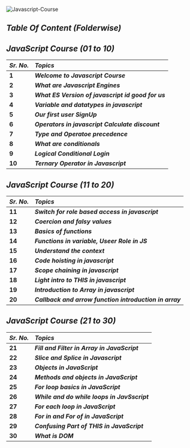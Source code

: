 ![Javascript-Course](https://socialify.git.ci/anupam-k/Javascript-Course/image?description=1&descriptionEditable=This%20Repository%20contains%20the%20notes%20for%20the%20JavaScript%20Course%20On%20YouTube%20-%20By%20Hitesh%20Choudhary&font=Raleway&language=1&name=1&pattern=Plus&theme=Dark)

## _Table Of Content  (Folderwise)_

## _JavaScript Course (01 to 10)_
| _<b>Sr. No.</b>_ | _<b>Topics</b>_ |
| :-- | :-- |
| <b>1</b> | <b>_Welcome to Javascript Course_</b> |
| <b>2</b> | <b>_What are Javascript Engines_</b> | 
| <b>3</b> | <b>_What ES Version of javascript id good for us_</b> |
| <b>4</b> | <b>_Variable and datatypes in javascript_</b> |
| <b>5</b> | <b>_Our first user SignUp_</b> |
| <b>6</b> | <b>_Operators in javascript Calculate discount_</b> | 
| <b>7</b> | <b>_Type and Operatoe precedence_</b> |
| <b>8</b> | <b>_What are conditionals_</b> |
| <b>9</b> | <b>_Logical Conditional Login_</b> |
| <b>10</b> | <b>_Ternary Operator in Javascript_</b> |

## _JavaScript Course (11 to 20)_
| _<b>Sr. No.</b>_ | _<b>Topics</b>_ |
| :-- | :-- |
| <b>11</b> | <b>_Switch for role based access in javascript_</b> |
| <b>12</b> | <b>_Coercion and falsy values_</b> |
| <b>13</b> | <b>_Basics of functions_</b> |
| <b>14</b> | <b>_Functions in variable, Useer Role in JS_</b> |
| <b>15</b> | <b>_Understand the context_</b> |
| <b>16</b> | <b>_Code hoisting in javascript_</b> |
| <b>17</b> | <b>_Scope chaining in javascript_</b> |
| <b>18</b> | <b>_Light intro to THIS in javascript_</b> |
| <b>19</b> | <b>_Introduction to Array in javascript_</b> |
| <b>20</b> | <b>_Callback and arrow function introduction in array_</b> |

## _JavaScript Course (21 to 30)_
| _<b>Sr. No.</b>_ | _<b>Topics</b>_ |
| :-- | :-- |
| <b>21</b> | <b>_Fill and Filter in Array in JavaScript_</b> |
| <b>22</b> | <b>_Slice and Splice in Javascript_</b> |
| <b>23</b> | <b>_Objects in JavaScript_</b> |
| <b>24</b> | <b>_Methods and objects in JavaScript_</b> |
| <b>25</b> | <b>_For loop basics in JavaScript_</b> |
| <b>26</b> | <b>_While and do while loops in JavSscript_</b> |
| <b>27</b> | <b>_For each loop in JavaScript_</b> |
| <b>28</b> | <b>_For in and For of in JavaScript_<b> |
| <b>29</b> | <b>_Confusing Part of THIS in JavaScript_</b> |
| <b>30</b> | <b>_What is DOM_<b> |
